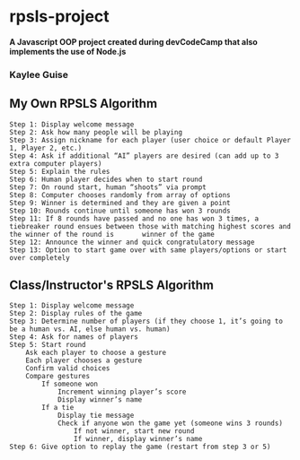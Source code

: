 # rpsls-project
#### A Javascript OOP project created during devCodeCamp that also implements the use of Node.js

### Kaylee Guise
## My Own RPSLS Algorithm

    Step 1: Display welcome message
    Step 2: Ask how many people will be playing
    Step 3: Assign nickname for each player (user choice or default Player 1, Player 2, etc.)
    Step 4: Ask if additional “AI” players are desired (can add up to 3 extra computer players)
    Step 5: Explain the rules
    Step 6: Human player decides when to start round
    Step 7: On round start, human “shoots” via prompt
    Step 8: Computer chooses randomly from array of options
    Step 9: Winner is determined and they are given a point
    Step 10: Rounds continue until someone has won 3 rounds
    Step 11: If 8 rounds have passed and no one has won 3 times, a tiebreaker round ensues between those with matching highest scores and the winner of the round is       winner of the game
    Step 12: Announce the winner and quick congratulatory message
    Step 13: Option to start game over with same players/options or start over completely

## Class/Instructor's RPSLS Algorithm

    Step 1: Display welcome message
    Step 2: Display rules of the game
    Step 3: Determine number of players (if they choose 1, it’s going to be a human vs. AI, else human vs. human)
    Step 4: Ask for names of players
    Step 5: Start round
        Ask each player to choose a gesture
        Each player chooses a gesture
        Confirm valid choices
        Compare gestures
            If someone won
                Increment winning player’s score
                Display winner’s name
            If a tie
                Display tie message
                Check if anyone won the game yet (someone wins 3 rounds)
                    If not winner, start new round
                    If winner, display winner’s name
    Step 6: Give option to replay the game (restart from step 3 or 5)

